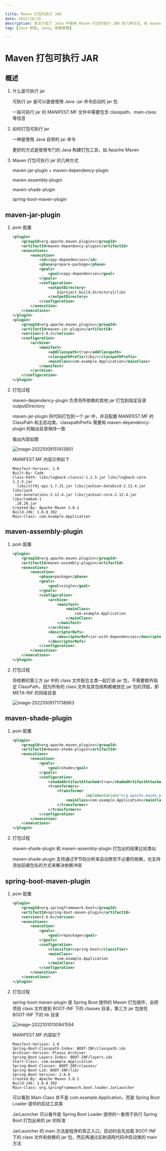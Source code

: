 ```yaml
---

title: Maven 打包可执行 JAR
date: 2022/10/19
description: 本文介绍了 Java 中使用 Maven 打包可执行 JAR 的几种方式，有 maven-jar-plugin、assembly、shade 和 spring-boot-maven-plugin
tag: [Java 框架, Java, 依赖管理]

---
```


# Maven 打包可执行 JAR

## 概述

1. 什么是可执行 jar

   可执行 jar 是可以直接使用 Java -jar 命令启动的 jar 包

   一般可执行 jar 的 MANIFEST.MF 文件中需要包含 classpath、main-class 等信息

2. 如何打包可执行 jar

   一种是使用 Java 自带的 jar 命令

   更好的方式是使用专门的 Java 构建打包工具，如 Apache Maven

3. Maven 打包可执行 jar 的几种方式

   maven-jar-plugin + maven-dependency-plugin

   maven-assembly-plugin

   maven-shade-plugin

   spring-boot-maven-plugin

## maven-jar-plugin

1. pom 配置

   ```xml
   <plugin>
       <groupId>org.apache.maven.plugins</groupId>
       <artifactId>maven-dependency-plugin</artifactId>
       <executions>
           <execution>
               <id>copy-dependencies</id>
               <phase>prepare-package</phase>
               <goals>
                   <goal>copy-dependencies</goal>
               </goals>
               <configuration>
                   <outputDirectory>
                       ${project.build.directory}/libs
                   </outputDirectory>
               </configuration>
           </execution>
       </executions>
   </plugin>
   <plugin>
       <groupId>org.apache.maven.plugins</groupId>
       <artifactId>maven-jar-plugin</artifactId>
       <version>3.0.2</version>
       <configuration>
           <archive>
               <manifest>
                   <addClasspath>true</addClasspath>
                   <classpathPrefix>libs/</classpathPrefix>
                   <mainClass>com.example.Application</mainClass>
               </manifest>
           </archive>
       </configuration>
   </plugin>
   ```

2. 打包过程

   maven-dependency-plugin 负责将所依赖的其他 jar 打包到指定目录 outputDirectory

   maven-jar-plugin 将代码打包到一个 jar 中，并且配置 MANIFEST.MF 的 ClassPath 和主启动类，classpathPrefix 需要和 maven-dependency-plugin 的输出目录保持一致

   输出内容如图

   ![image-20221009151413901](https://pic-bed-1258841963.cos.ap-nanjing.myqcloud.com/2022/10/09/20221009151418936.png)

   MANIFEST.MF 内容示例如下

   ```
   Manifest-Version: 1.0
   Built-By: Cade
   Class-Path: libs/logback-classic-1.2.5.jar libs/logback-core-1.2.5.jar
     libs/slf4j-api-1.7.31.jar libs/jackson-databind-2.12.4.jar libs/jack
    son-annotations-2.12.4.jar libs/jackson-core-2.12.4.jar libs/lombok-1
    .18.20.jar
   Created-By: Apache Maven 3.8.1
   Build-Jdk: 1.8.0_302
   Main-Class: com.example.Application
   ```

## maven-assembly-plugin

1. pom 配置

   ```xml
   <plugin>
       <groupId>org.apache.maven.plugins</groupId>
       <artifactId>maven-assembly-plugin</artifactId>
       <executions>
           <execution>
               <phase>package</phase>
               <goals>
                   <goal>single</goal>
               </goals>
               <configuration>
                   <archive>
                       <manifest>
                           <mainClass>
                               com.example.Application
                           </mainClass>
                       </manifest>
                   </archive>
                   <descriptorRefs>
                       <descriptorRef>jar-with-dependencies</descriptorRef>
                   </descriptorRefs>
               </configuration>
           </execution>
       </executions>
   </plugin>
   ```

2. 打包过程

   将依赖的第三方 jar 中的 class 文件配合主类一起打进 jar 包，不需要额外指定 ClassPath，因为所有的 class 文件及其包结构都被放在 jar 包的顶层，即 META-INF 的同级目录

   ![image-20221009171738963](https://pic-bed-1258841963.cos.ap-nanjing.myqcloud.com/2022/10/09/20221009171741317.png)

## maven-shade-plugin

1. pom 配置

   ```xml
   <plugin>
       <groupId>org.apache.maven.plugins</groupId>
       <artifactId>maven-shade-plugin</artifactId>
       <executions>
           <execution>
               <goals>
                   <goal>shade</goal>
               </goals>
               <configuration>
                   <shadedArtifactAttached>true</shadedArtifactAttached>
                   <transformers>
                       <transformer
                                    implementation="org.apache.maven.plugins.shade.resource.ManifestResourceTransformer">
                           <mainClass>com.example.Application</mainClass>
                       </transformer>
                   </transformers>
               </configuration>
           </execution>
       </executions>
   </plugin>
   ```

2. 打包过程

   maven-shade-plugin 和 maven-assembly-plugin 打包出的结果比较类似

   maven-shade-plugin 支持通过字节码分析来自动修剪不必要的依赖，也支持添加前缀包名的方式来解决依赖冲突

## spring-boot-maven-plugin

1. pom 配置

   ```xml
   <plugin>
       <groupId>org.springframework.boot</groupId>
       <artifactId>spring-boot-maven-plugin</artifactId>
       <version>2.6.6</version>
       <executions>
           <execution>
               <goals>
                   <goal>repackage</goal>
               </goals>
               <configuration>
                   <classifier>spring-boot</classifier>
                   <mainClass>
                       com.example.Application
                   </mainClass>
               </configuration>
           </execution>
       </executions>
   </plugin>
   ```

2. 打包过程

   spring-boot-maven-plugin 是 Spring Boot 提供的 Maven 打包插件，会把项目 class 文件放到 BOOT-INF 下的 classes 目录，第三方 jar 包放在 BOOT-INF 下的 lib 目录

   ![image-20221010130841594](https://pic-bed-1258841963.cos.ap-nanjing.myqcloud.com/2022/10/10/20221010130843655.png)

   MANIFEST.MF 内容如下

   ```
   Manifest-Version: 1.0
   Spring-Boot-Classpath-Index: BOOT-INF/classpath.idx
   Archiver-Version: Plexus Archiver
   Spring-Boot-Layers-Index: BOOT-INF/layers.idx
   Start-Class: com.example.Application
   Spring-Boot-Classes: BOOT-INF/classes/
   Spring-Boot-Lib: BOOT-INF/lib/
   Spring-Boot-Version: 2.6.6
   Created-By: Apache Maven 3.8.1
   Build-Jdk: 1.8.0_302
   Main-Class: org.springframework.boot.loader.JarLauncher
   ```

   可以看到  Main-Class 并不是 com.example.Application，而是 Spring Boot Loader 提供的启动工具类

   JarLauncher  可以看作是 Spring Boot Loader 提供的一套用于执行 Spring Boot 打包出来的 jar 的标准

   JarLauncher 的 main 方法是程序的真正入口，启动时会先加载 BOOT-INF 下的 class 文件和依赖的 jar 包，然后再通过反射调用代码中启动类的 main 方法
